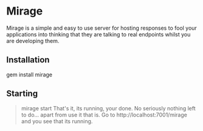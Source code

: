 Mirage
======

Mirage is a simple and easy to use server for hosting responses to fool your applications into thinking that they are talking to real endpoints
whilst you are developing them.

Installation
------------
gem install mirage

Starting
--------
> mirage start
That's it, its running, your done. No seriously nothing left to do... apart from use it that is. Go to http://localhost:7001/mirage and you see that its running.

